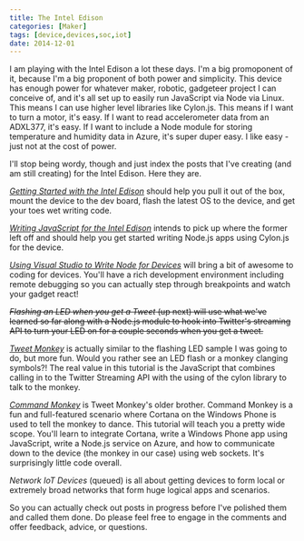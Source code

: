 ```yaml
---
title: The Intel Edison
categories: [Maker]
tags: [device,devices,soc,iot]
date: 2014-12-01
---
```


I am playing with the Intel Edison a lot these days. I'm a big promoponent of it, because I'm a big proponent of both power and simplicity. This device has enough power for whatever maker, robotic, gadgeteer project I can conceive of, and it's all set up to easily run JavaScript via Node via Linux. This means I can use higher level libraries like Cylon.js. This means if I want to turn a motor, it's easy. If I want to read accelerometer data from an ADXL377, it's easy. If I want to include a Node module for storing temperature and humidity data in Azure, it's super duper easy. I like easy - just not at the cost of power.

I'll stop being wordy, though and just index the posts that I've creating (and am still creating) for the Intel Edison. Here they are.

_[Getting Started with the Intel Edison](/edison-setup)_ should help you pull it out of the box, mount the device to the dev board, flash the latest OS to the device, and get your toes wet writing code.

_[Writing JavaScript for the Intel Edison](/edison-coding)_ intends to pick up where the former left off and should help you get started writing Node.js apps using Cylon.js for the device.

_[Using Visual Studio to Write Node for Devices](/edison-vs)_ will bring a bit of awesome to coding for devices. You'll have a rich development environment including remote debugging so you can actually step through breakpoints and watch your gadget react!

<s>_Flashing an LED when you get a Tweet_ (up next) will use what we've learned so far along with a Node.js module to hook into Twitter's streaming API to turn your LED on for a couple seconds when you get a tweet.</s>

[_Tweet Monkey_](/tweetmonkey) is actually similar to the flashing LED sample I was going to do, but more fun. Would you rather see an LED flash or a monkey clanging symbols?! The real value in this tutorial is the JavaScript that combines calling in to the Twitter Streaming API with the using of the cylon library to talk to the monkey.

[_Command Monkey_](/commandmonkey) is Tweet Monkey's older brother. Command Monkey is a fun and full-featured scenario where Cortana on the Windows Phone is used to tell the monkey to dance. This tutorial will teach you a pretty wide scope. You'll learn to integrate Cortana, write a Windows Phone app using JavaScript, write a Node.js service on Azure, and how to communicate down to the device (the monkey in our case) using web sockets. It's surprisingly little code overall.

_Network IoT Devices_ (queued) is all about getting devices to form local or extremely broad networks that form huge logical apps and scenarios.

So you can actually check out posts in progress before I've polished them and called them done. Do please feel free to engage in the comments and offer feedback, advice, or questions.